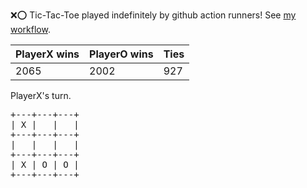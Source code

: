 :x::o: Tic-Tac-Toe played indefinitely by github action runners! See [my workflow](.github/workflows/play.yaml).

|PlayerX wins|PlayerO wins|Ties|
|-|-|-|
|2065|2002|927|

PlayerX's turn.

<pre>
+---+---+---+
| X |   |   |
+---+---+---+
|   |   |   |
+---+---+---+
| X | O | O |
+---+---+---+
</pre>